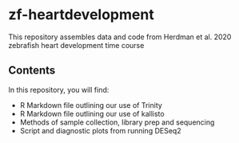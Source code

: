 # zf-heartdevelopment

This repository assembles data and code from Herdman et al. 2020 zebrafish heart development time course

## Contents

In this repository, you will find:
* R Markdown file outlining our use of Trinity
* R Markdown file outlining our use of kallisto
* Methods of sample collection, library prep and sequencing
* Script and diagnostic plots from running DESeq2
